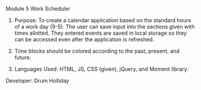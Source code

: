 Module 5 Work Scheduler

1. Purpose: To create a calendar application based on the standard hours of a work day (9-5).
The user can save input into the sections given with times allotted. They entered events are saved in local storage so they can be accessed even after the application is refreshed. 

2. Time blocks should be colored according to the past, present, and future. 

3. Languages Used: 
HTML, JS, CSS (given), jQuery, and Moment library. 

Developer: 
Drum Holliday
